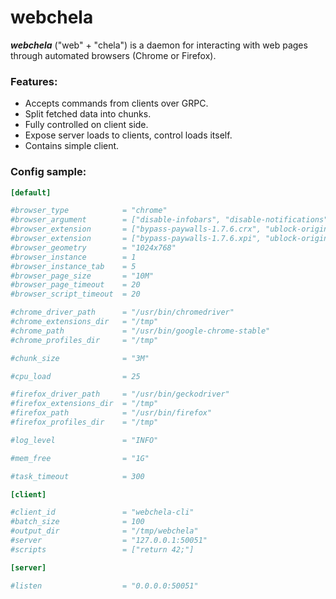 # webchela


***webchela*** ("web" + "chela") is a daemon for interacting with web pages through automated browsers (Chrome or Firefox).

### Features:

* Accepts commands from clients over GRPC. 
* Split fetched data into chunks.
* Fully controlled on client side. 
* Expose server loads to clients, control loads itself.
* Contains simple client.

### Config sample:

```toml
[default]

#browser_type            = "chrome"
#browser_argument        = ["disable-infobars", "disable-notifications"]
#browser_extension       = ["bypass-paywalls-1.7.6.crx", "ublock-origin-1.30.6.crx"]
#browser_extension       = ["bypass-paywalls-1.7.6.xpi", "ublock-origin-1.30.6.xpi"]
#browser_geometry        = "1024x768"
#browser_instance        = 1
#browser_instance_tab    = 5
#browser_page_size       = "10M"
#browser_page_timeout    = 20
#browser_script_timeout  = 20

#chrome_driver_path      = "/usr/bin/chromedriver"
#chrome_extensions_dir   = "/tmp"
#chrome_path             = "/usr/bin/google-chrome-stable"
#chrome_profiles_dir     = "/tmp"

#chunk_size              = "3M"

#cpu_load                = 25

#firefox_driver_path     = "/usr/bin/geckodriver"
#firefox_extensions_dir  = "/tmp"
#firefox_path            = "/usr/bin/firefox"
#firefox_profiles_dir    = "/tmp"

#log_level               = "INFO"

#mem_free                = "1G"

#task_timeout            = 300

[client]

#client_id               = "webchela-cli"
#batch_size              = 100
#output_dir              = "/tmp/webchela"
#server                  = "127.0.0.1:50051"
#scripts                 = ["return 42;"]

[server]

#listen                  = "0.0.0.0:50051"
```